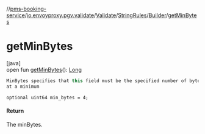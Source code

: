 //[pms-booking-service](../../../../../index.md)/[io.envoyproxy.pgv.validate](../../../index.md)/[Validate](../../index.md)/[StringRules](../index.md)/[Builder](index.md)/[getMinBytes](get-min-bytes.md)

# getMinBytes

[java]\
open fun [getMinBytes](get-min-bytes.md)(): [Long](https://kotlinlang.org/api/core/kotlin-stdlib/kotlin/-long/index.html)

```kotlin
MinBytes specifies that this field must be the specified number of bytes
at a minimum

```
`optional uint64 min_bytes = 4;`

#### Return

The minBytes.